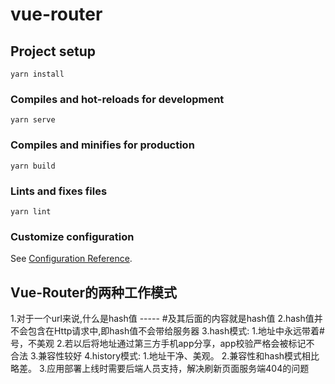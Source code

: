 # vue-router

## Project setup
```
yarn install
```

### Compiles and hot-reloads for development
```
yarn serve
```

### Compiles and minifies for production
```
yarn build
```

### Lints and fixes files
```
yarn lint
```

### Customize configuration
See [Configuration Reference](https://cli.vuejs.org/config/).


## Vue-Router的两种工作模式
1.对于一个url来说,什么是hash值  ----- #及其后面的内容就是hash值
2.hash值并不会包含在Http请求中,即hash值不会带给服务器
3.hash模式:
    1.地址中永远带着#号，不美观
    2.若以后将地址通过第三方手机app分享，app校验严格会被标记不 合法
    3.兼容性较好
4.history模式:
    1.地址干净、美观。
    2.兼容性和hash模式相比略差。
    3.应用部署上线时需要后端人员支持，解决刷新页面服务端404的问题
